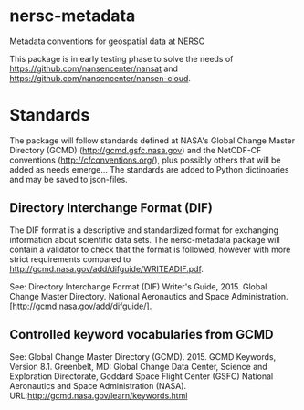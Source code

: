 # nersc-metadata
Metadata conventions for geospatial data at NERSC

This package is in early testing phase to solve the needs of https://github.com/nansencenter/nansat and https://github.com/nansencenter/nansen-cloud.

# Standards

The package will follow standards defined at NASA's Global Change Master Directory (GCMD) (http://gcmd.gsfc.nasa.gov) and the NetCDF-CF conventions (http://cfconventions.org/), plus possibly others that will be added as needs emerge... The standards are added to Python dictinoaries and may be saved to json-files.

## Directory Interchange Format (DIF) 

The DIF format is a descriptive and standardized format for exchanging information about scientific data sets. The nersc-metadata package will contain a validator to check that the format is followed, however with more strict requirements compared to http://gcmd.nasa.gov/add/difguide/WRITEADIF.pdf.

See: Directory Interchange Format (DIF) Writer's Guide, 2015. Global Change Master Directory. National Aeronautics and Space Administration. [http://gcmd.nasa.gov/add/difguide/]. 

## Controlled keyword vocabularies from GCMD

See: Global Change Master Directory (GCMD). 2015. GCMD Keywords, Version 8.1. Greenbelt, MD: Global Change Data Center, Science and Exploration Directorate, Goddard Space Flight Center (GSFC) National Aeronautics and Space Administration (NASA). URL:http://gcmd.nasa.gov/learn/keywords.html

